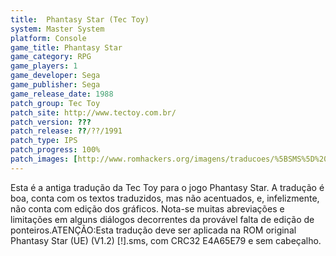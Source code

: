 ```yaml
---
title:  Phantasy Star (Tec Toy)
system: Master System
platform: Console
game_title: Phantasy Star
game_category: RPG
game_players: 1
game_developer: Sega
game_publisher: Sega
game_release_date: 1988
patch_group: Tec Toy
patch_site: http://www.tectoy.com.br/
patch_version: ???
patch_release: ??/??/1991
patch_type: IPS
patch_progress: 100%
patch_images: [http://www.romhackers.org/imagens/traducoes/%5BSMS%5D%20Phantasy%20Star%20-%20Tec%20Toy%20-%201.png,http://www.romhackers.org/imagens/traducoes/%5BSMS%5D%20Phantasy%20Star%20-%20Tec%20Toy%20-%202.png,http://www.romhackers.org/imagens/traducoes/%5BSMS%5D%20Phantasy%20Star%20-%20Tec%20Toy%20-%203.png]
---
```

Esta é a antiga tradução da Tec Toy para o jogo Phantasy Star. A tradução é boa, conta com os textos traduzidos, mas não acentuados, e, infelizmente, não conta com edição dos gráficos. Nota-se muitas abreviações e limitações em alguns diálogos decorrentes da provável falta de edição de ponteiros.ATENÇÃO:Esta tradução deve ser aplicada na ROM original Phantasy Star (UE) (V1.2) [!].sms, com CRC32 E4A65E79 e sem cabeçalho.